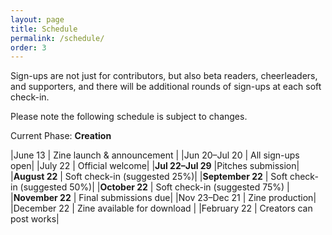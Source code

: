 ```yaml
---
layout: page
title: Schedule
permalink: /schedule/
order: 3
---
```

Sign-ups are not just for contributors, but also beta readers, cheerleaders, and supporters, and there will be additional rounds of sign-ups at each soft check-in.

Please note the following schedule is subject to changes.

Current Phase: **Creation**

|June 13 | Zine launch & announcement |
|Jun 20–Jul 20 | All sign-ups open|
|July 22 | Official welcome|
|**Jul 22–Jul 29**  |Pitches submission|
|**August 22**  | Soft check-in (suggested 25%)|
|**September 22**   | Soft check-in (suggested 50%)|
|**October 22**   | Soft check-in (suggested 75%) |
|**November 22** |  Final submissions due|
|Nov 23–Dec 21 | Zine production|
|December 22  | Zine available for download |
|February 22  | Creators can post works|

